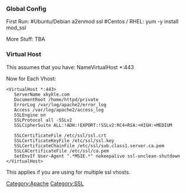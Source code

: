 ### Global Config

First Run: \#Ubuntu/Debian a2enmod ssl \#Centos / RHEL: yum -y install
mod\_ssl

More Stuff: TBA

### Virtual Host

This assumes that you have: NameVirtualHost \*:443

Now for Each Vhost:

    <VirtualHost *:443>
       ServerName xkykle.com
       DocumentRoot /home/httpd/private
       ErrorLog /var/log/apache2/error_log
       Access /var/log/apache2/access_log
       SSLEngine on
       SSLProtocol all -SSLv2
       SSLCipherSuite ALL:!ADH:!EXPORT:!SSLv2:RC4+RSA:+HIGH:+MEDIUM

       SSLCertificateFile /etc/ssl/ssl.crt
       SSLCertificateKeyFile /etc/ssl/ssl.key
       SSLCertificateChainFile /etc/ssl/sub.class1.server.ca.pem
       SSLCACertificateFile /etc/ssl/ca.pem
       SetEnvIf User-Agent ".*MSIE.*" nokeepalive ssl-unclean-shutdown
    </VirtualHost>

This applies if you are using <SNI> for multiple ssl vhosts.

<Category:Apache> <Category:SSL>
